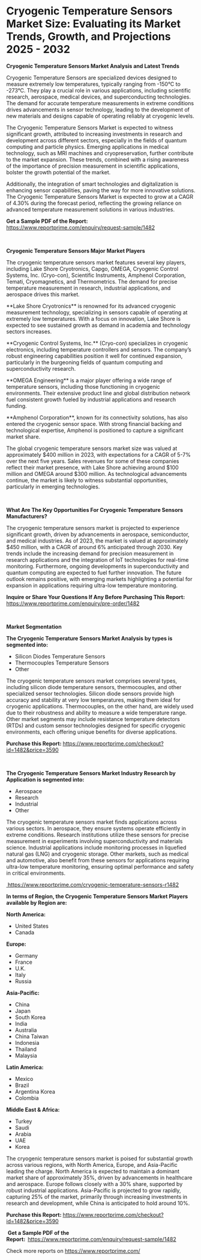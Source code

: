 <p><h1>Cryogenic Temperature Sensors Market Size: Evaluating its Market Trends, Growth, and Projections 2025 - 2032</h1></p><p><strong>Cryogenic Temperature Sensors Market Analysis and Latest Trends</strong></p>
<p><p>Cryogenic Temperature Sensors are specialized devices designed to measure extremely low temperatures, typically ranging from -150°C to -273°C. They play a crucial role in various applications, including scientific research, aerospace, medical devices, and superconducting technologies. The demand for accurate temperature measurements in extreme conditions drives advancements in sensor technology, leading to the development of new materials and designs capable of operating reliably at cryogenic levels.</p><p>The Cryogenic Temperature Sensors Market is expected to witness significant growth, attributed to increasing investments in research and development across different sectors, especially in the fields of quantum computing and particle physics. Emerging applications in medical technology, such as MRI machines and cryopreservation, further contribute to the market expansion. These trends, combined with a rising awareness of the importance of precision measurement in scientific applications, bolster the growth potential of the market.</p><p>Additionally, the integration of smart technologies and digitalization is enhancing sensor capabilities, paving the way for more innovative solutions. The Cryogenic Temperature Sensors Market is expected to grow at a CAGR of 4.30% during the forecast period, reflecting the growing reliance on advanced temperature measurement solutions in various industries.</p></p>
<p><strong>Get a Sample PDF of the Report:&nbsp;</strong> <a href="https://www.reportprime.com/enquiry/request-sample/1482?utm_campaign=3073&utm_medium=2&utm_source=Github&utm_content=ia&utm_term=18032025&utm_id=cryogenic-temperature-sensors">https://www.reportprime.com/enquiry/request-sample/1482</a></p>
<p>&nbsp;</p>
<p><strong>Cryogenic Temperature Sensors Major Market Players</strong></p>
<p><p>The cryogenic temperature sensors market features several key players, including Lake Shore Cryotronics, Capgo, OMEGA, Cryogenic Control Systems, Inc. (Cryo-con), Scientific Instruments, Amphenol Corporation, Temati, Cryomagnetics, and Thermometrics. The demand for precise temperature measurement in research, industrial applications, and aerospace drives this market.</p><p>**Lake Shore Cryotronics** is renowned for its advanced cryogenic measurement technology, specializing in sensors capable of operating at extremely low temperatures. With a focus on innovation, Lake Shore is expected to see sustained growth as demand in academia and technology sectors increases. </p><p>**Cryogenic Control Systems, Inc.** (Cryo-con) specializes in cryogenic electronics, including temperature controllers and sensors. The company’s robust engineering capabilities position it well for continued expansion, particularly in the burgeoning fields of quantum computing and superconductivity research.</p><p>**OMEGA Engineering** is a major player offering a wide range of temperature sensors, including those functioning in cryogenic environments. Their extensive product line and global distribution network fuel consistent growth fueled by industrial applications and research funding.</p><p>**Amphenol Corporation**, known for its connectivity solutions, has also entered the cryogenic sensor space. With strong financial backing and technological expertise, Amphenol is positioned to capture a significant market share.</p><p>The global cryogenic temperature sensors market size was valued at approximately $400 million in 2023, with expectations for a CAGR of 5-7% over the next five years. Sales revenues for some of these companies reflect their market presence, with Lake Shore achieving around $100 million and OMEGA around $300 million. As technological advancements continue, the market is likely to witness substantial opportunities, particularly in emerging technologies.</p></p>
<p>&nbsp;</p>
<p><strong>What Are The Key Opportunities For Cryogenic Temperature Sensors Manufacturers?</strong></p>
<p><p>The cryogenic temperature sensors market is projected to experience significant growth, driven by advancements in aerospace, semiconductor, and medical industries. As of 2023, the market is valued at approximately $450 million, with a CAGR of around 6% anticipated through 2030. Key trends include the increasing demand for precision measurement in research applications and the integration of IoT technologies for real-time monitoring. Furthermore, ongoing developments in superconductivity and quantum computing are expected to fuel further innovation. The future outlook remains positive, with emerging markets highlighting a potential for expansion in applications requiring ultra-low temperature monitoring.</p></p>
<p><strong>Inquire or Share Your Questions If Any Before Purchasing This Report:</strong> <a href="https://www.reportprime.com/enquiry/pre-order/1482?utm_campaign=3073&utm_medium=2&utm_source=Github&utm_content=ia&utm_term=18032025&utm_id=cryogenic-temperature-sensors">https://www.reportprime.com/enquiry/pre-order/1482</a></p>
<p>&nbsp;</p>
<p><strong>Market Segmentation</strong></p>
<p><strong>The Cryogenic Temperature Sensors Market Analysis by types is segmented into:</strong></p>
<p><ul><li>Silicon Diodes Temperature Sensors</li><li>Thermocouples Temperature Sensors</li><li>Other</li></ul></p>
<p><p>The cryogenic temperature sensors market comprises several types, including silicon diode temperature sensors, thermocouples, and other specialized sensor technologies. Silicon diode sensors provide high accuracy and stability at very low temperatures, making them ideal for cryogenic applications. Thermocouples, on the other hand, are widely used due to their robustness and ability to measure a wide temperature range. Other market segments may include resistance temperature detectors (RTDs) and custom sensor technologies designed for specific cryogenic environments, each offering unique benefits for diverse applications.</p></p>
<p><strong>Purchase this Report:&nbsp;</strong><a href="https://www.reportprime.com/checkout?id=1482&price=3590&utm_campaign=3073&utm_medium=2&utm_source=Github&utm_content=ia&utm_term=18032025&utm_id=cryogenic-temperature-sensors">https://www.reportprime.com/checkout?id=1482&price=3590</a></p>
<p>&nbsp;</p>
<p><strong>The Cryogenic Temperature Sensors Market Industry Research by Application is segmented into:</strong></p>
<p><ul><li>Aerospace</li><li>Research</li><li>Industrial</li><li>Other</li></ul></p>
<p><p>The cryogenic temperature sensors market finds applications across various sectors. In aerospace, they ensure systems operate efficiently in extreme conditions. Research institutions utilize these sensors for precise measurement in experiments involving superconductivity and materials science. Industrial applications include monitoring processes in liquefied natural gas (LNG) and cryogenic storage. Other markets, such as medical and automotive, also benefit from these sensors for applications requiring ultra-low temperature monitoring, ensuring optimal performance and safety in critical environments.</p></p>
<p><a href="https://www.reportprime.com/cryogenic-temperature-sensors-r1482?utm_campaign=3073&utm_medium=2&utm_source=Github&utm_content=ia&utm_term=18032025&utm_id=cryogenic-temperature-sensors">&nbsp;https://www.reportprime.com/cryogenic-temperature-sensors-r1482</a></p>
<p><strong>In terms of Region, the Cryogenic Temperature Sensors Market Players available by Region are:</strong></p>
<p>
    <p> <strong> North America: </strong>
        <ul>
            <li>United States</li>
            <li>Canada</li>
        </ul>
        </p> 
    <p> <strong> Europe: </strong>
        <ul>
            <li>Germany</li>
            <li>France</li>
            <li>U.K.</li>
            <li>Italy</li>
            <li>Russia</li>
        </ul>
        </p> 
    <p> <strong> Asia-Pacific: </strong>
        <ul>
            <li>China</li>
            <li>Japan</li>
            <li>South Korea</li>
            <li>India</li>
            <li>Australia</li>
            <li>China Taiwan</li>
            <li>Indonesia</li>
            <li>Thailand</li>
            <li>Malaysia</li>
        </ul>
        </p> 
    <p> <strong> Latin America: </strong>
        <ul>
            <li>Mexico</li>
            <li>Brazil</li>
            <li>Argentina Korea</li>
            <li>Colombia</li>
        </ul>
        </p> 
    <p> <strong> Middle East & Africa: </strong>
        <ul>
            <li>Turkey</li>
            <li>Saudi</li>
            <li>Arabia</li>
            <li>UAE</li>
            <li>Korea</li>
        </ul>
    </p>
    </p>
<p><p>The cryogenic temperature sensors market is poised for substantial growth across various regions, with North America, Europe, and Asia-Pacific leading the charge. North America is expected to maintain a dominant market share of approximately 35%, driven by advancements in healthcare and aerospace. Europe follows closely with a 30% share, supported by robust industrial applications. Asia-Pacific is projected to grow rapidly, capturing 25% of the market, primarily through increasing investments in research and development, while China is anticipated to hold around 10%.</p></p>
<p><strong>Purchase this Report: </strong><a href="https://www.reportprime.com/checkout?id=1482&price=3590&utm_campaign=3073&utm_medium=2&utm_source=Github&utm_content=ia&utm_term=18032025&utm_id=cryogenic-temperature-sensors">https://www.reportprime.com/checkout?id=1482&price=3590</a></p>
<p>&nbsp;<strong>Get a Sample PDF of the Report:&nbsp;&nbsp;</strong><a href="https://www.reportprime.com/enquiry/request-sample/1482?utm_campaign=3073&utm_medium=2&utm_source=Github&utm_content=ia&utm_term=18032025&utm_id=cryogenic-temperature-sensors">https://www.reportprime.com/enquiry/request-sample/1482</a></p>
<p><strong></strong></p>
<p>Check more reports on <a href="https://www.reportprime.com/?utm_campaign=3073&utm_medium=2&utm_source=Github&utm_content=ia&utm_term=18032025&utm_id=cryogenic-temperature-sensors">https://www.reportprime.com/</a></p>